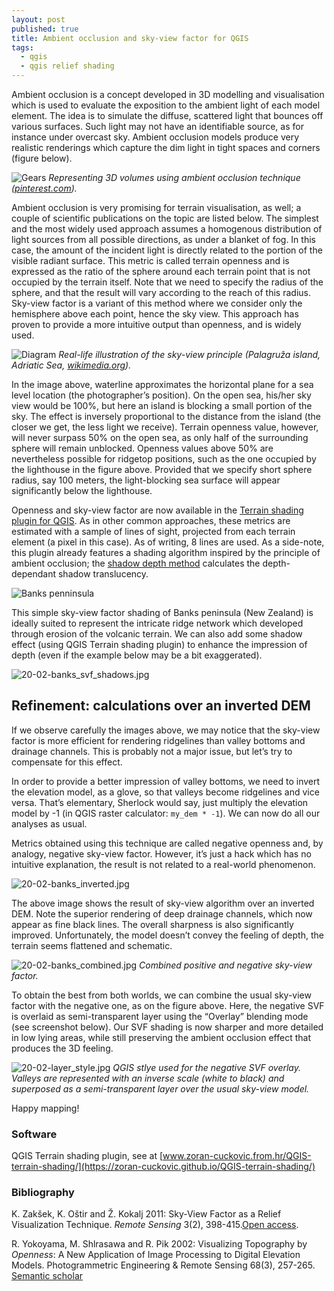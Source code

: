 ```yaml
---
layout: post
published: true
title: Ambient occlusion and sky-view factor for QGIS
tags:
  - qgis
  - qgis relief shading
---
```

Ambient occlusion is a concept developed in 3D modelling and visualisation which is used to evaluate the exposition to the ambient light of each model element. The idea is to simulate the diffuse, scattered light that bounces off various surfaces. Such light may not have an identifiable source, as for instance under overcast sky. Ambient occlusion models produce very realistic renderings which capture the dim light in tight spaces and corners (figure below).

![Gears]({{site.baseurl}}/figures/20-02-gears.jpg)
*Representing 3D volumes using ambient occlusion technique ([pinterest.com](www.pinterest.fr/pin/599963981589528927/)).*

Ambient occlusion is very promising for terrain visualisation, as well; a couple of scientific publications on the topic are listed below. The simplest and the most widely used approach assumes a homogenous distribution of light sources from all possible directions, as under a blanket of fog. In this case, the amount of the incident light is directly related to the portion of the visible radiant surface. This metric is called terrain openness and is expressed as the ratio of the sphere around each terrain point that is not occupied by the terrain itself. Note that we need to specify the radius of the sphere, and that the result will vary according to the reach of this radius. Sky-view factor is a variant of this method where we consider only the hemisphere above each point, hence the sky view. This approach has proven to provide a more intuitive output than openness, and is widely used.

![Diagram]({{site.baseurl}}/figures/20-02-diagram.png)
*Real-life illustration of the sky-view principle (Palagruža island, Adriatic Sea, [wikimedia.org](https://commons.wikimedia.org/wiki/File:Lighthouse_on_top_of_Palagru%C5%BEa.jpg)).*


In the image above, waterline approximates the horizontal plane for a sea level location (the photographer’s position). On the open sea, his/her sky view would be 100%, but here an island is blocking a small portion of the sky. The effect is inversely proportional to the distance from the island (the closer we get, the less light we receive). Terrain openness value, however, will never surpass 50% on the open sea, as only half of the surrounding sphere will remain unblocked. Openness values above 50% are nevertheless possible for ridgetop positions, such as the one occupied by the lighthouse in the figure above. Provided that we specify short sphere radius, say 100 meters, the light-blocking sea surface will appear significantly below the lighthouse. 

Openness and sky-view factor are now available in the [Terrain shading plugin for QGIS](https://zoran-cuckovic.github.io/QGIS-terrain-shading/). As in other common approaches, these metrics are estimated with a sample of lines of sight, projected from each terrain element (a pixel in this case). As of writing, 8 lines are used. As a side-note, this plugin already features a shading algorithm inspired by the principle of ambient occlusion; the [shadow depth method](https://landscapearchaeology.org/2019/qgis-shadows/) calculates the depth-dependant shadow translucency. 

![Banks penninsula]({{site.baseurl}}/figures/20-02-banks_simple.jpg)

This simple sky-view factor shading of Banks peninsula (New Zealand) is ideally suited to represent the intricate ridge network which developed through erosion of the volcanic terrain. We can also add some shadow effect (using QGIS Terrain shading plugin) to enhance the impression of depth (even if the example below may be a bit exaggerated).   

![20-02-banks_svf_shadows.jpg]({{site.baseurl}}/figures/20-02-banks_svf_shadows.jpg)

## Refinement: calculations over an inverted DEM

If we observe carefully the images above, we may notice that the sky-view factor is more efficient for rendering ridgelines than valley bottoms and drainage channels. This is probably not a major issue, but let’s try to compensate for this effect. 

In order to provide a better impression of valley bottoms, we need to invert the elevation model, as a glove, so that valleys become ridgelines and vice versa. That’s elementary, Sherlock would say, just multiply the elevation model by -1 (in QGIS raster calculator: `my_dem * -1`). We can now do all our analyses as usual. 

Metrics obtained using this technique are called negative openness and, by analogy, negative sky-view factor. However, it’s just a hack which has no intuitive explanation, the result is not related to a real-world phenomenon.  

![20-02-banks_inverted.jpg]({{site.baseurl}}/figures/20-02-banks_inverted.jpg)

The above image shows the result of sky-view algorithm over an inverted DEM. Note the superior rendering of deep drainage channels, which now appear as fine black lines. The overall sharpness is also significantly improved. Unfortunately, the model doesn’t convey the feeling of depth, the terrain seems flattened and schematic. 


![20-02-banks_combined.jpg]({{site.baseurl}}/figures/20-02-banks_combined.jpg)
*Combined positive and negative sky-view factor.*

To obtain the best from both worlds, we can combine the usual sky-view factor with the negative one, as on the figure above. Here, the negative SVF is overlaid as semi-transparent layer using the “Overlay” blending mode (see screenshot below). Our SVF shading  is now sharper and more detailed in low lying areas, while still preserving the ambient occlusion effect that produces the 3D feeling. 

![20-02-layer_style.jpg]({{site.baseurl}}/figures/20-02-layer_style.jpg)
*QGIS stlye used for the negative SVF overlay. Valleys are represented with an inverse scale (white to black) and superposed as a semi-transparent layer over the usual sky-view model.*

Happy mapping!

### Software
QGIS Terrain shading plugin, see at [www.zoran-cuckovic.from.hr/QGIS-terrain-shading/](https://zoran-cuckovic.github.io/QGIS-terrain-shading/)

### Bibliography

K. Zakšek, K. Oštir and Ž. Kokalj 2011: Sky-View Factor as a Relief Visualization Technique. *Remote Sensing* 3(2), 398-415.[Open access](https://doi.org/10.3390/rs3020398). 

R. Yokoyama, M. Shlrasawa and R. Pik 2002: Visualizing Topography by *Openness*: A New Application of Image Processing to Digital Elevation Models. Photogrammetric Engineering & Remote Sensing 68(3), 257-265. [Semantic scholar](https://pdfs.semanticscholar.org/c3d9/a561fdb9e8c34a2b79152aea72b46090bb2e.pdf)
